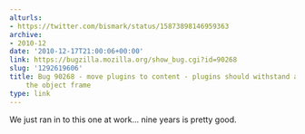 ```yaml
---
alturls:
- https://twitter.com/bismark/status/15873898146959363
archive:
- 2010-12
date: '2010-12-17T21:00:06+00:00'
link: https://bugzilla.mozilla.org/show_bug.cgi?id=90268
slug: '1292619606'
title: Bug 90268 - move plugins to content - plugins should withstand a reframe of
    the object frame
type: link
---
```


We just ran in to this one at work... nine years is pretty good.

